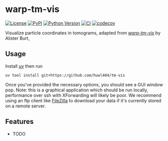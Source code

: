 # warp-tm-vis

[![License](https://img.shields.io/pypi/l/warp-tm-vis.svg?color=green)](https://github.com/warpem/warp-tm-vis/raw/main/LICENSE)
[![PyPI](https://img.shields.io/pypi/v/warp-tm-vis.svg?color=green)](https://pypi.org/project/warp-tm-vis)
[![Python Version](https://img.shields.io/pypi/pyversions/warp-tm-vis.svg?color=green)](https://python.org)
[![CI](https://github.com/warpem/warp-tm-vis/actions/workflows/ci.yml/badge.svg)](https://github.com/warpem/warp-tm-vis/actions/workflows/ci.yml)
[![codecov](https://codecov.io/gh/warpem/warp-tm-vis/branch/main/graph/badge.svg)](https://codecov.io/gh/warpem/warp-tm-vis)

Visualize particle coordinates in tomograms, adapted from [*warp-tm-vis*](https://github.com/warpem/warp-tm-vis) by Alister Burt, 

## Usage

Install [uv](https://docs.astral.sh/uv/getting-started/installation/) then run 

```shell
uv tool install git+https://github.com/huwl404/tm-vis
```

Once you've provided the necessary options, you should see a GUI window pop.
Note: this is a graphical application which should be run locally, performance over ssh with XForwarding will likely be poor. 
We recommend using an ftp client like [FileZilla](https://filezilla-project.org/) to download your data if it's 
currently stored on a remote server.

## Features
- TODO
